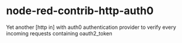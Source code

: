 # node-red-contrib-http-auth0
Yet another [http in] with auth0 authentication provider to verify every incoming requests containing oauth2_token
